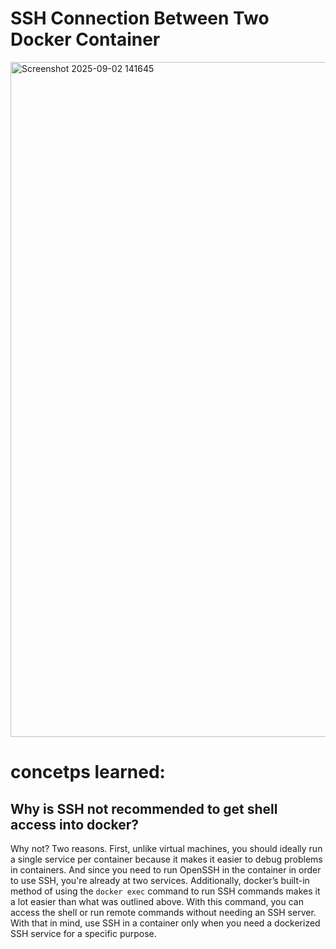 # SSH Connection Between Two Docker Container
<img width="1920" height="1080" alt="Screenshot 2025-09-02 141645" src="https://github.com/user-attachments/assets/7ba6a333-f8ba-4080-add5-7748d55f45bb" />

# concetps learned:
## Why is SSH not recommended to get shell access into docker?
Why not? Two reasons. First, unlike virtual machines, you should ideally run a single service per container because it makes it easier to debug problems in containers. And since you need to run OpenSSH in the container in order to use SSH, you're already at two services. Additionally, docker’s built-in method of using the `docker exec` command to run SSH commands makes it a lot easier than what was outlined above. With this command, you can access the shell or run remote commands without needing an SSH server. With that in mind, use SSH in a container only when you need a dockerized SSH service for a specific purpose.


